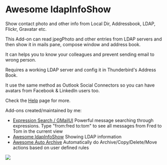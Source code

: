 # Awesome ldapInfoShow

Show contact photo and other info from Local Dir, Addressbook, LDAP, Flickr, Gravatar etc.

This Add-on can read jpegPhoto and other entries from LDAP servers and then show it in mails pane, compose window and address book.

It can helps you to know your colleagues and prevent sending email to wrong person.

Requires a working LDAP server and config it in Thunderbird's Address Book.

It use the same method as Outlook Social Connectors so you can have avatars from Facebook & LinkedIn users too.

Check the [Help](https://github.com/wangvisual/ldapinfo/blob/master/Help.md) page for more.

Add-ons created/maintained by me:
  * [Expression Search / GMailUI](https://addons.thunderbird.net/en-US/thunderbird/addon/gmailui/) Powerful message searching through expressions. Type "from:fred to:tom" to see all messages from Fred to Tom in the current view
  * [Awesome ldapInfoShow](https://addons.thunderbird.net/en-US/thunderbird/addon/ldapinfoshow/) Showing LDAP information
  * [Awesome Auto Archive](https://addons.thunderbird.net/en-US/thunderbird/addon/awesome-auto-archive/) Automatically do Archive/Copy/Delete/Move actions based on user defined rules

<a href="https://996.icu"><img src="https://img.shields.io/badge/link-996.icu-red.svg"></a>

